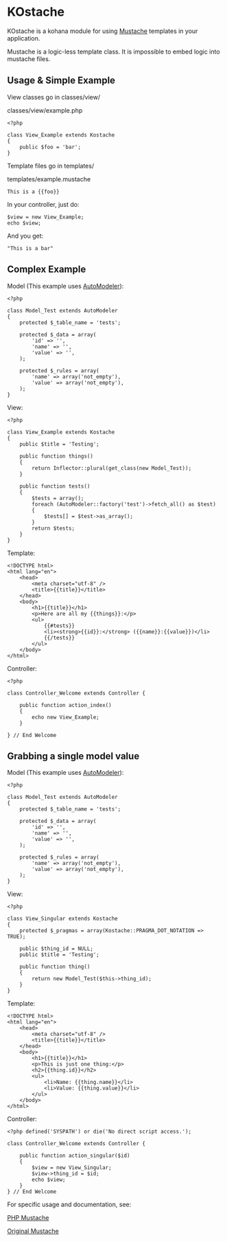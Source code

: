 KOstache
============

KOstache is a kohana module for using [Mustache](http://defunkt.github.com/mustache/) templates in your application.

Mustache is a logic-less template class. It is impossible to embed logic into mustache files.

Usage & Simple Example
-----

View classes go in classes/view/

classes/view/example.php

	<?php

	class View_Example extends Kostache
	{
		public $foo = 'bar';
	}

Template files go in templates/

templates/example.mustache

	This is a {{foo}}

In your controller, just do:

	$view = new View_Example;
	echo $view;

And you get:

	"This is a bar"

Complex Example
-----

Model (This example uses [AutoModeler](http://github.com/zombor/Auto-Modeler)):

	<?php

	class Model_Test extends AutoModeler
	{
		protected $_table_name = 'tests';

		protected $_data = array(
			'id' => '',
			'name' => '',
			'value' => '',
		);

		protected $_rules = array(
			'name' => array('not_empty'),
			'value' => array('not_empty'),
		);
	}

View:

	<?php

	class View_Example extends Kostache
	{
		public $title = 'Testing';

		public function things()
		{
			return Inflector::plural(get_class(new Model_Test));
		}

		public function tests()
		{
			$tests = array();
			foreach (AutoModeler::factory('test')->fetch_all() as $test)
			{
				$tests[] = $test->as_array();
			}
			return $tests;
		}
	}

Template:

	<!DOCTYPE html>
	<html lang="en">
		<head>
			<meta charset="utf-8" />
			<title>{{title}}</title>
		</head>
		<body>
			<h1>{{title}}</h1>
			<p>Here are all my {{things}}:</p>
			<ul>
				{{#tests}}
				<li><strong>{{id}}:</strong> ({{name}}:{{value}})</li>
				{{/tests}}
			</ul>
		</body>
	</html>

Controller:

	<?php

	class Controller_Welcome extends Controller {

		public function action_index()
		{
			echo new View_Example;
		}

	} // End Welcome

Grabbing a single model value
-----

Model (This example uses [AutoModeler](http://github.com/zombor/Auto-Modeler)):

	<?php

	class Model_Test extends AutoModeler
	{
		protected $_table_name = 'tests';

		protected $_data = array(
			'id' => '',
			'name' => '',
			'value' => '',
		);

		protected $_rules = array(
			'name' => array('not_empty'),
			'value' => array('not_empty'),
		);
	}

View:

	<?php

	class View_Singular extends Kostache
	{
		protected $_pragmas = array(Kostache::PRAGMA_DOT_NOTATION => TRUE);

		public $thing_id = NULL;
		public $title = 'Testing';

		public function thing()
		{
			return new Model_Test($this->thing_id);
		}
	}

Template:

	<!DOCTYPE html>
	<html lang="en">
		<head>
			<meta charset="utf-8" />
			<title>{{title}}</title>
		</head>
		<body>
			<h1>{{title}}</h1>
			<p>This is just one thing:</p>
			<h2>{{thing.id}}</h2>
			<ul>
				<li>Name: {{thing.name}}</li>
				<li>Value: {{thing.value}}</li>
			</ul>
		</body>
	</html>

Controller:

	<?php defined('SYSPATH') or die('No direct script access.');

	class Controller_Welcome extends Controller {

		public function action_singular($id)
		{
			$view = new View_Singular;
			$view->thing_id = $id;
			echo $view;
		}
	} // End Welcome

For specific usage and documentation, see:

[PHP Mustache](http://github.com/bobthecow/mustache.php)

[Original Mustache](http://defunkt.github.com/mustache/)